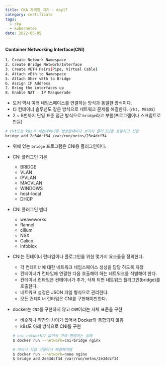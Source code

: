 ```yaml
---
title: CKA 자격증 따기 - day17
category: certificate
tags:
  - cka
  - kubernetes
date: 2022-05-05
---
```


#### Container Networking Interface(CNI)

```bash
1. Create Network Namespace
2. Create Bridge Network/Interface
3. Create VETH Pairs(Pipe, Virtual Cable)
4. Attach vEth to Namespace
5. Attach Oher vEth to Bridge
6. Assign IP Address
7. Bring the interfaces up
8. Enable NAT - IP Masquerade
```

- 도커 역시 여러 네임스페이스를 연결하는 방식과 동일한 방식이다.
- 타 컨테이너 솔루션도 같은 방식으로 네트워크 문제를 해결한다. (`rkt, MESOS`)
- 2 ~ 8번까지 단일 표준 접근 방식으로 `bridge`라고 부름(프로그램이나 스크립트로 만듬)

```bash
# rkt또는 k8s가 세컨테이너를 생성할때마다 브리지 플러그인을 호출하고 전달
bridge add 2e34dcf34 /var/run/netns/23e4dcf34
```

- 위에 있는 `bridge` 프로그램은 CNI용 플러그인이다.
- CNI 플러그인 기본
  - BRIDGE
  - VLAN
  - IPVLAN
  - MACVLAN
  - WINDOWS
  - host-local
  - DHCP
- CNI 플러그인 벤더
  - weaveworks
  - flannel
  - cilium
  - NSX
  - Calico
  - infoblox
- CNI는 컨테이너 런타임이나 플로그인을 위한 몇가지 요소들을 정의한다.

  - 각 컨테이너에 대한 네트워크 네임스페이스 생성을 담당 하도록 지정
  - 컨테이너가 런타임에 연결한 다음 호출해야 하는 네트워크를 식별해야 한다.
  - 컨테이너 런타임은 컨테이너가 추가, 삭제 되면 네트워크 플러그인(bridge)를 호출한다.
  - 네트워크 설정은 JSON 파일 형식으로 관리한다.
  - 모든 컨테이너 런타임은 CNI를 구현해야만한다.

- docker는 `CNI`를 구현하지 않고 `CNM`이라는 자체 표준을 구현

  - 비슷하나 약간의 차이가 있어서 Docker와 통합되지 않음
  - k8s도 아래 방식으로 CNI를 구현

  ```bash
  # cni network가 없어서 아래 명령어는 실패
  $ docker run --network=cni-bridge nginx

  # 따라서 직접 만들어서 해결해야됌
  $ docker run --network=none nginx
  $ bridge add 2e43dcf34 /var/run/netns/2e34dcf34
  ```
